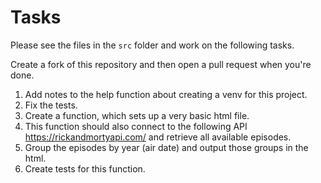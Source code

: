 # Tasks

Please see the files in the `src` folder and work on the following tasks.

Create a fork of this repository and then open a pull request when you're done.

1. Add notes to the help function about creating a venv for this project.
2. Fix the tests.
3. Create a function, which sets up a very basic html file.
4. This function should also connect to the following API https://rickandmortyapi.com/ and retrieve all available episodes.
5. Group the episodes by year (air date) and output those groups in the html.
6. Create tests for this function.

